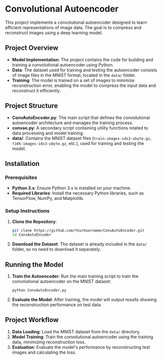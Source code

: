 # Convolutional Autoencoder

This project implements a convolutional autoencoder designed to learn efficient representations of image data. The goal is to compress and reconstruct images using a deep learning model.

## Project Overview

- **Model Implementation**: The project contains the code for building and training a convolutional autoencoder using Python.
- **Data**: The dataset used for training and testing the autoencoder consists of image files in the MNIST format, located in the `data/` folder.
- **Training**: The model is trained on a set of images to minimize reconstruction error, enabling the model to compress the input data and reconstruct it efficiently.

## Project Structure

- **ConvAutoEncoder.py**: The main script that defines the convolutional autoencoder architecture and manages the training process.
- **convae.py**: A secondary script containing utility functions related to data processing and model training.
- **data/**: Contains the MNIST dataset files (`train-images-idx3-ubyte.gz`, `t10k-images-idx3-ubyte.gz`, etc.), used for training and testing the model.

## Installation

### Prerequisites

- **Python 3.x**: Ensure Python 3.x is installed on your machine.
- **Required Libraries**: Install the necessary Python libraries, such as TensorFlow, NumPy, and Matplotlib.

### Setup Instructions

1. **Clone the Repository**:
    ```bash
    git clone https://github.com/YourUsername/ConvAutoEncoder.git
    cd ConvAutoEncoder
    ```

2. **Download the Dataset**:
    The dataset is already included in the `data/` folder, so no need to download it separately.

## Running the Model

1. **Train the Autoencoder**:
    Run the main training script to train the convolutional autoencoder on the MNIST dataset:
    ```bash
    python ConvAutoEncoder.py
    ```

2. **Evaluate the Model**:
    After training, the model will output results showing the reconstruction performance on test data.

## Project Workflow

1. **Data Loading**: Load the MNIST dataset from the `data/` directory.
2. **Model Training**: Train the convolutional autoencoder using the training data, minimizing reconstruction loss.
3. **Evaluation**: Evaluate the model's performance by reconstructing test images and calculating the loss.
